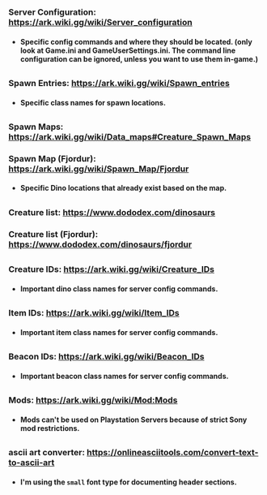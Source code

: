 
### Server Configuration: https://ark.wiki.gg/wiki/Server_configuration
- #### Specific config commands and where they should be located. (only look at Game.ini and GameUserSettings.ini. The command line configuration can be ignored, unless you want to use them in-game.)

##
### Spawn Entries: https://ark.wiki.gg/wiki/Spawn_entries
- #### Specific class names for spawn locations.

##
### Spawn Maps: https://ark.wiki.gg/wiki/Data_maps#Creature_Spawn_Maps
### Spawn Map (Fjordur): https://ark.wiki.gg/wiki/Spawn_Map/Fjordur
- #### Specific Dino locations that already exist based on the map.

##
### Creature list: https://www.dododex.com/dinosaurs
### Creature list (Fjordur): https://www.dododex.com/dinosaurs/fjordur

##
### Creature IDs: https://ark.wiki.gg/wiki/Creature_IDs
- #### Important dino class names for server config commands.

##
### Item IDs: https://ark.wiki.gg/wiki/Item_IDs
- #### Important item class names for server config commands.

##
### Beacon IDs: https://ark.wiki.gg/wiki/Beacon_IDs
- #### Important beacon class names for server config commands.

##
### Mods: https://ark.wiki.gg/wiki/Mod:Mods
- #### Mods can't be used on Playstation Servers because of strict Sony mod restrictions.

##
### ascii art converter: https://onlineasciitools.com/convert-text-to-ascii-art
- #### I'm using the ```small``` font type for documenting header sections.
